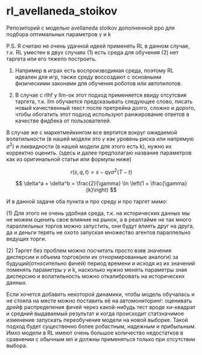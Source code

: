 # rl_avellaneda_stoikov

Репозиторий с моделью avellaneda stoikov дополненной ppo для подбора оптимальных параметров $\gamma$ и k










P.S. Я считаю не очень удачной идеей применять RL в данном случае, т.к. RL уместен в двух случаях (1) есть среда для обучения (2) нет таргета или его тяжело построить.

1) Например в играх есть воспроизводимая среда, поэтому RL идеален для игр, также среду воссоздают с основными физическими законами для обучения роботов или автопилотов.

2) В случае с rlhf у llm-ок этот подход применяется ввиду отсутсвия таргета, т.к. llm обучается предсказывать следующее слово, писать новый качественный текст после претрейна долго, сложно и дорого, чтобы обогатить этот подход используют ранжирование ответов в качестве фидбека от пользователей.

В случае же с маркетмейкингом все вертится вокруг ожидаемой волатильности (в нашей модели это $\gamma$ как уровень риска или напрямую $\sigma^2$) и ликвидности (в нашей модели для этого есть k), нужно их корректно оценить. (здесь и далее предполагаю название параметров как из оригинальной статьи или формулы ниже)

$$
r(s, q, t) = s - q \gamma \sigma^2 (T - t)
$$

$$
\delta^a + \delta^b = \frac{2}{\gamma} \ln \left(1 + \frac{\gamma}{k}\right)
$$


И в данной задаче оба пункта и про среду и про таргет мимо:

(1) Для этого не очень удобная среда, т.к. на исторических данных мы не можем оценить свое влияние на рынок, а в реалтайме не так много параллельных торгов можно запустить, они будут влиять друг на друга, да и деньги терять не охото запуская множество агентов параллельно ведущих торги.

(2) Таргет без проблем можно посчитать просто взяв значения дисперсии и объема торгов(или их отнормированные аналоги) за будущий(относительно фичей) период времени и исходя из их значений поменять параметры $\gamma$ и k, насколько нужно менять параметры зная дисперсию и волатильность можно откалибровать на исторических данных.

Если хочется добавить некоторой динамики, чтобы модель обучалась и не стояла на месте можно поставить её на автомониторинг: оценивать дрейф распределения фичей через какой-нибудь тест вроде хи-квадрат и средний выдаваемый результат и когда происходит статзначимое изменение запускать переобучение модели на новой выборке. Такой подход будет существенно более робастным, надежным и прибыльным. Имхо модели в RL имеют очень большое количество недостатков в сравнении с обычным мл и должны применяться только при отсутствии выбора.

